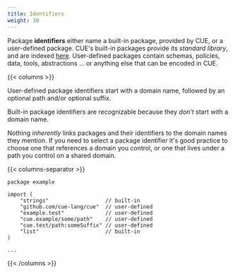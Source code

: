 ```yaml
---
title: Identifiers
weight: 30
---
```


Package **identifiers** either name a built-in package, provided by CUE, or
a user-defined package.
CUE's built-in packages provide its *standard library*, and are indexed
[here](https://pkg.go.dev/cuelang.org/go/pkg#pkg-overview).
User-defined packages contain schemas, policies, data, tools, abstractions ...
or anything else that can be encoded in CUE.
<!-- TODO: mention public sharing / private here? -->

{{< columns >}}

User-defined package identifiers start with a domain name, followed by an
optional path and/or optional suffix.

Built-in package identifiers are recognizable because they *don't* start with a
domain name.

Nothing *inherently* links packages and their identifiers to the domain names
they mention.
If you need to select a package identifier it's good practice to choose one
that references a domain you control, or one that lives under a path you
control on a shared domain.

{{< columns-separator >}}

```cue { title="file.cue" }
package example

import (
	"strings"                  // built-in
	"github.com/cue-lang/cue"  // user-defined
	"example.test"             // user-defined
	"cue.example/some/path"    // user-defined
	"cue.test/path:someSuffix" // user-defined
	"list"                     // built-in
)

...
```

{{< /columns >}}
